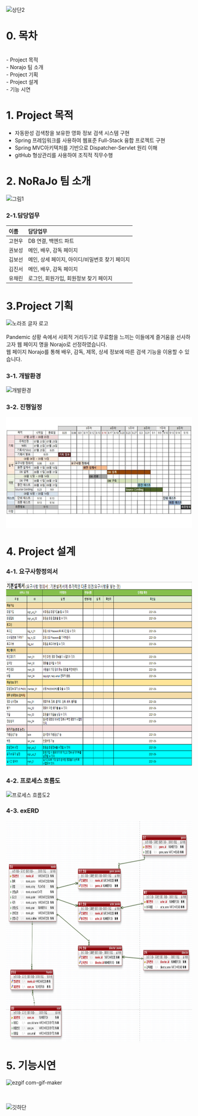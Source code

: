 ![상단2](https://user-images.githubusercontent.com/89445560/133356771-5870fc1c-efc1-4a8f-b815-12b341659c30.png)
# 0. 목차
<br>
- Project 목적
<br>
- Norajo 팀 소개
<br>
- Project 기획
<br>
- Project 설계
<br>
- 기능 시연
   
# 1. Project 목적  

*  자동완성 검색창을 보유한 영화 정보 검색 시스템 구현
*  Spring 프레임워크를 사용하여 웹표준 Full-Stack 융합 프로젝트 구현 
*  Spring MVC아키텍처를 기반으로 Dispatcher-Servlet 원리 이해
*  gitHub 형상관리를 사용하여 조직적 직무수행


# 2. NoRaJo 팀 소개 
![그림1](https://user-images.githubusercontent.com/89445560/133225509-20b94109-a69f-4497-86e2-c666c3870fd6.png)

### 2-1.담당업무 
|이름|담당업무|
|:-------|:-------|
|고현우| DB 연결, 백엔드 파트 |  
|권보성| 메인, 배우, 감독 페이지 |
|김보선| 메인, 상세 페이지, 아이디/비밀번호 찾기 페이지 |
|김진서| 메인, 배우, 감독 페이지|
|유채린| 로그인, 회원가입, 회원정보 찾기 페이지 |


# 3.Project  기획

![노라조 글자 로고](https://user-images.githubusercontent.com/89445560/133226001-a724c49a-cdfe-46b7-82b4-defde89dc81b.png)
<br>
<br>
Pandemic 상황 속에서 사회적 거리두기로 무료함을 느끼는 이들에게 즐거움을 선사하고자 웹 페이지 명을 Norajo로 선정하였습니다.
<br>
웹 페이지 Norajo를 통해 배우, 감독, 제목, 상세 정보에 따른 검색 기능을 이용할 수 있습니다. 

### 3-1. 개발환경
![개발환경](https://user-images.githubusercontent.com/89445560/133253336-a21b9436-1b65-4e96-9c47-a0d80931feb4.png)

### 3-2. 진행일정
<img src="https://github.com/hykim-king/NORAJO/blob/35d68961a0a7b8160ef2b2d16fcf4ca0cd2bb5ee/WBS.PNG" width="1000px" height="300px"></img>


# 4. Project 설계
### 4-1. 요구사항정의서
<img src="https://github.com/hykim-king/NORAJO/blob/35d68961a0a7b8160ef2b2d16fcf4ca0cd2bb5ee/%EC%9A%94%EA%B5%AC%EC%82%AC%ED%95%AD%EC%A0%95%EC%9D%98%EC%84%9C.PNG" width="700px" height="500px"></img>

### 4-2. 프로세스 흐름도
![프로세스 흐름도2](https://user-images.githubusercontent.com/89445560/133357543-3115fe62-9b40-4c5b-8505-f09f43353d28.JPG)

### 4-3. exERD
<img src="https://github.com/hykim-king/NORAJO/blob/35d68961a0a7b8160ef2b2d16fcf4ca0cd2bb5ee/exERD.PNG" width="700px" height="600px"></img>


# 5. 기능시연
![ezgif com-gif-maker](https://user-images.githubusercontent.com/89445560/132998593-89d545b7-1536-4957-8b00-610066aeb4a8.gif)    
<br>
<br>


![깃하단](https://user-images.githubusercontent.com/89445560/133356854-a720ff4d-84d1-40da-ab70-42f65b26b626.png)

